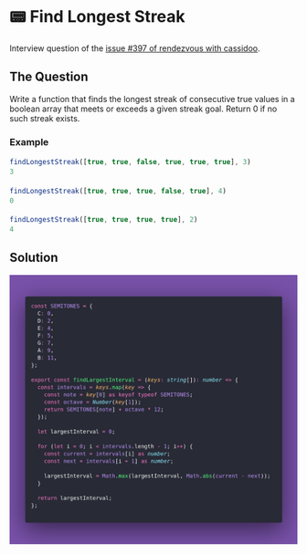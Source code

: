 # 📟 Find Longest Streak

Interview question of the [issue #397 of rendezvous with cassidoo](https://buttondown.com/cassidoo/archive/this-present-moment-was-once-the-unimaginable/).

## The Question

Write a function that finds the longest streak of consecutive true values in a boolean array that
meets or exceeds a given streak goal. Return 0 if no such streak exists.

### Example

```js
findLongestStreak([true, true, false, true, true, true], 3)
3

findLongestStreak([true, true, true, false, true], 4)
0

findLongestStreak([true, true, true, true], 2)
4
```

## Solution

![Code Polaroid](./code-screenshot.png)
